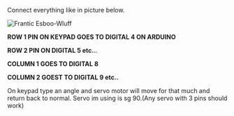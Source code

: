 Connect everything like in picture below.

![Frantic Esboo-Wluff](https://github.com/Yodakole1/arduino_servo_keypad/assets/119262845/b99e4edb-4b9e-4c13-b45c-5e3c125e04ce)



**ROW 1 PIN ON KEYPAD GOES TO DIGITAL 4 ON ARDUINO**

**ROW 2 PIN ON DIGITAL 5 etc..**.

**COLUMN 1 GOES TO DIGITAL 8**

**COLUMN 2 GOEST TO DIGITAL 9 etc..**


On keypad type an angle and servo motor will move for that much and return back to normal.
Servo im using is sg 90.(Any servo with 3 pins should work)

